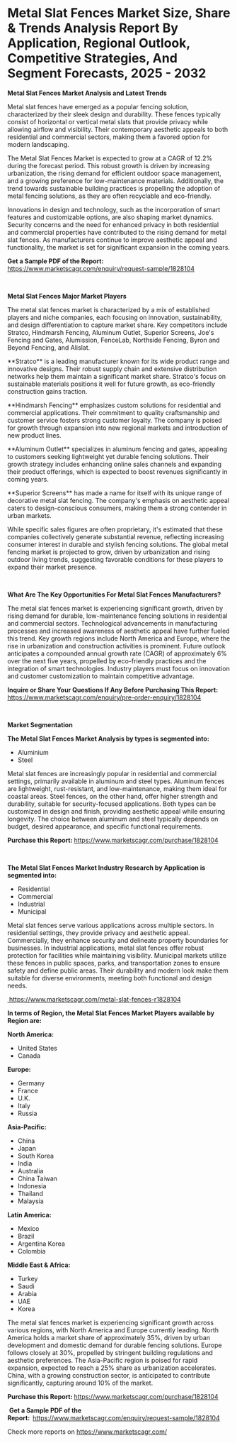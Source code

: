<p><h1>Metal Slat Fences Market Size, Share & Trends Analysis Report By Application, Regional Outlook, Competitive Strategies, And Segment Forecasts, 2025 - 2032</h1></p><p><strong>Metal Slat Fences Market Analysis and Latest Trends</strong></p>
<p><p>Metal slat fences have emerged as a popular fencing solution, characterized by their sleek design and durability. These fences typically consist of horizontal or vertical metal slats that provide privacy while allowing airflow and visibility. Their contemporary aesthetic appeals to both residential and commercial sectors, making them a favored option for modern landscaping.</p><p>The Metal Slat Fences Market is expected to grow at a CAGR of 12.2% during the forecast period. This robust growth is driven by increasing urbanization, the rising demand for efficient outdoor space management, and a growing preference for low-maintenance materials. Additionally, the trend towards sustainable building practices is propelling the adoption of metal fencing solutions, as they are often recyclable and eco-friendly.</p><p>Innovations in design and technology, such as the incorporation of smart features and customizable options, are also shaping market dynamics. Security concerns and the need for enhanced privacy in both residential and commercial properties have contributed to the rising demand for metal slat fences. As manufacturers continue to improve aesthetic appeal and functionality, the market is set for significant expansion in the coming years.</p></p>
<p><strong>Get a Sample PDF of the Report:&nbsp;</strong> <a href="https://www.marketscagr.com/enquiry/request-sample/1828104?utm_campaign=2796&utm_medium=2&utm_source=Github&utm_content=ia&utm_term=09042025&utm_id=metal-slat-fences">https://www.marketscagr.com/enquiry/request-sample/1828104</a></p>
<p>&nbsp;</p>
<p><strong>Metal Slat Fences Major Market Players</strong></p>
<p><p>The metal slat fences market is characterized by a mix of established players and niche companies, each focusing on innovation, sustainability, and design differentiation to capture market share. Key competitors include Stratco, Hindmarsh Fencing, Aluminum Outlet, Superior Screens, Joe's Fencing and Gates, Alumission, FenceLab, Northside Fencing, Byron and Beyond Fencing, and Alislat.</p><p>**Stratco** is a leading manufacturer known for its wide product range and innovative designs. Their robust supply chain and extensive distribution networks help them maintain a significant market share. Stratco's focus on sustainable materials positions it well for future growth, as eco-friendly construction gains traction.</p><p>**Hindmarsh Fencing** emphasizes custom solutions for residential and commercial applications. Their commitment to quality craftsmanship and customer service fosters strong customer loyalty. The company is poised for growth through expansion into new regional markets and introduction of new product lines.</p><p>**Aluminum Outlet** specializes in aluminum fencing and gates, appealing to customers seeking lightweight yet durable fencing solutions. Their growth strategy includes enhancing online sales channels and expanding their product offerings, which is expected to boost revenues significantly in coming years.</p><p>**Superior Screens** has made a name for itself with its unique range of decorative metal slat fencing. The company's emphasis on aesthetic appeal caters to design-conscious consumers, making them a strong contender in urban markets.</p><p>While specific sales figures are often proprietary, it's estimated that these companies collectively generate substantial revenue, reflecting increasing consumer interest in durable and stylish fencing solutions. The global metal fencing market is projected to grow, driven by urbanization and rising outdoor living trends, suggesting favorable conditions for these players to expand their market presence.</p></p>
<p>&nbsp;</p>
<p><strong>What Are The Key Opportunities For Metal Slat Fences Manufacturers?</strong></p>
<p><p>The metal slat fences market is experiencing significant growth, driven by rising demand for durable, low-maintenance fencing solutions in residential and commercial sectors. Technological advancements in manufacturing processes and increased awareness of aesthetic appeal have further fueled this trend. Key growth regions include North America and Europe, where the rise in urbanization and construction activities is prominent. Future outlook anticipates a compounded annual growth rate (CAGR) of approximately 6% over the next five years, propelled by eco-friendly practices and the integration of smart technologies. Industry players must focus on innovation and customer customization to maintain competitive advantage.</p></p>
<p><strong>Inquire or Share Your Questions If Any Before Purchasing This Report:</strong> <a href="https://www.marketscagr.com/enquiry/pre-order-enquiry/1828104?utm_campaign=2796&utm_medium=2&utm_source=Github&utm_content=ia&utm_term=09042025&utm_id=metal-slat-fences">https://www.marketscagr.com/enquiry/pre-order-enquiry/1828104</a></p>
<p>&nbsp;</p>
<p><strong>Market Segmentation</strong></p>
<p><strong>The Metal Slat Fences Market Analysis by types is segmented into:</strong></p>
<p><ul><li>Aluminium</li><li>Steel</li></ul></p>
<p><p>Metal slat fences are increasingly popular in residential and commercial settings, primarily available in aluminum and steel types. Aluminum fences are lightweight, rust-resistant, and low-maintenance, making them ideal for coastal areas. Steel fences, on the other hand, offer higher strength and durability, suitable for security-focused applications. Both types can be customized in design and finish, providing aesthetic appeal while ensuring longevity. The choice between aluminum and steel typically depends on budget, desired appearance, and specific functional requirements.</p></p>
<p><strong>Purchase this Report:&nbsp;</strong><a href="https://www.marketscagr.com/purchase/1828104?utm_campaign=2796&utm_medium=2&utm_source=Github&utm_content=ia&utm_term=09042025&utm_id=metal-slat-fences">https://www.marketscagr.com/purchase/1828104</a></p>
<p>&nbsp;</p>
<p><strong>The Metal Slat Fences Market Industry Research by Application is segmented into:</strong></p>
<p><ul><li>Residential</li><li>Commercial</li><li>Industrial</li><li>Municipal</li></ul></p>
<p><p>Metal slat fences serve various applications across multiple sectors. In residential settings, they provide privacy and aesthetic appeal. Commercially, they enhance security and delineate property boundaries for businesses. In industrial applications, metal slat fences offer robust protection for facilities while maintaining visibility. Municipal markets utilize these fences in public spaces, parks, and transportation zones to ensure safety and define public areas. Their durability and modern look make them suitable for diverse environments, meeting both functional and design needs.</p></p>
<p><a href="https://www.marketscagr.com/metal-slat-fences-r1828104?utm_campaign=2796&utm_medium=2&utm_source=Github&utm_content=ia&utm_term=09042025&utm_id=metal-slat-fences">&nbsp;https://www.marketscagr.com/metal-slat-fences-r1828104</a></p>
<p><strong>In terms of Region, the Metal Slat Fences Market Players available by Region are:</strong></p>
<p>
    <p> <strong> North America: </strong>
        <ul>
            <li>United States</li>
            <li>Canada</li>
        </ul>
        </p> 
    <p> <strong> Europe: </strong>
        <ul>
            <li>Germany</li>
            <li>France</li>
            <li>U.K.</li>
            <li>Italy</li>
            <li>Russia</li>
        </ul>
        </p> 
    <p> <strong> Asia-Pacific: </strong>
        <ul>
            <li>China</li>
            <li>Japan</li>
            <li>South Korea</li>
            <li>India</li>
            <li>Australia</li>
            <li>China Taiwan</li>
            <li>Indonesia</li>
            <li>Thailand</li>
            <li>Malaysia</li>
        </ul>
        </p> 
    <p> <strong> Latin America: </strong>
        <ul>
            <li>Mexico</li>
            <li>Brazil</li>
            <li>Argentina Korea</li>
            <li>Colombia</li>
        </ul>
        </p> 
    <p> <strong> Middle East & Africa: </strong>
        <ul>
            <li>Turkey</li>
            <li>Saudi</li>
            <li>Arabia</li>
            <li>UAE</li>
            <li>Korea</li>
        </ul>
    </p>
    </p>
<p><p>The metal slat fences market is experiencing significant growth across various regions, with North America and Europe currently leading. North America holds a market share of approximately 35%, driven by urban development and domestic demand for durable fencing solutions. Europe follows closely at 30%, propelled by stringent building regulations and aesthetic preferences. The Asia-Pacific region is poised for rapid expansion, expected to reach a 25% share as urbanization accelerates. China, with a growing construction sector, is anticipated to contribute significantly, capturing around 10% of the market.</p></p>
<p><strong>Purchase this Report: </strong><a href="https://www.marketscagr.com/purchase/1828104?utm_campaign=2796&utm_medium=2&utm_source=Github&utm_content=ia&utm_term=09042025&utm_id=metal-slat-fences">https://www.marketscagr.com/purchase/1828104</a></p>
<p>&nbsp;<strong>Get a Sample PDF of the Report:&nbsp;&nbsp;</strong><a href="https://www.marketscagr.com/enquiry/request-sample/1828104?utm_campaign=2796&utm_medium=2&utm_source=Github&utm_content=ia&utm_term=09042025&utm_id=metal-slat-fences">https://www.marketscagr.com/enquiry/request-sample/1828104</a></p>
<p><strong></strong></p>
<p>Check more reports on <a href="https://www.marketscagr.com/?utm_campaign=2796&utm_medium=2&utm_source=Github&utm_content=ia&utm_term=09042025&utm_id=metal-slat-fences">https://www.marketscagr.com/</a></p>